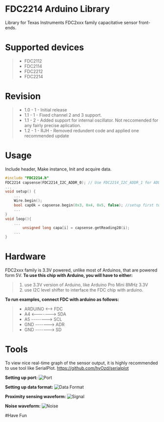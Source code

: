 # FDC2214 Arduino Library
Library for Texas Instruments FDC2xxx family capacitative sensor front-ends.

# Supported devices
>* FDC2112 
>* FDC2114
>* FDC2212
>* FDC2214

# Revision
>* 1.0 - 1 - Initial release 
>* 1.1 - 1 - Fixed channel 2 and 3 support. 
>* 1.1 - 2 - Added support for internal oscillator. Not reccomended for any fairly precise aplication. 
>* 1.2 - 1 - RJH - Removed redundent code and applied one recommended update

# Usage
Include header, Make instance, Init and acquire data.

```cpp
#include "FDC2214.h"
FDC2214 capsense(FDC2214_I2C_ADDR_0); // Use FDC2214_I2C_ADDR_1 for ADDR = VCC
...
void setup() {
    ...
    Wire.begin();
    bool capOk = capsense.begin(0x3, 0x4, 0x5, false); //setup first two channels, autoscan with 2 channels, deglitch at 10MHz, use external oscillator 
    ...
}
void loop(){
    ...
        unsigned long capa[i] = capsense.getReading28(i);  
    ...
}
```

# Hardware
FDC2xxx family is 3.3V powered, unlike most of Arduinos, that are powered form 5V.
**To use this chip with Arduino, you will have to either:**
> 1. use 3.3V version of Arduino, like Arduino Pro Mini 8MHz 3.3V 
> 2. use I2C level shifter to interface the FDC chip with arduino.

**To run examples, connect FDC with arduino as follows:**
 >* ARDUINO <--> FDC 
 >* A4 <-------> SDA
 >* A5 --------> SCL
 >* GND -------> ADR
 >* GND -------> SD
  
# Tools
To view nice real-time graph of the sensor output, it is highly recommended to use tool like SerialPlot.
https://github.com/hyOzd/serialplot

**Setting up port:**
![Port](https://github.com/zharijs/FDC2214/blob/master/extras/images/fdc-on-serialplot-port.PNG?raw=true "Port")

**Setting up data format:**
![Data Format](https://github.com/zharijs/FDC2214/blob/master/extras/images/fdc-on-serialplot-dataformat.PNG?raw=true "Data Format")

**Proximity sensing waveform:**
![Signal](https://github.com/zharijs/FDC2214/blob/master/extras/images/fdc-on-serialplot-signal.PNG?raw=true "Signal")

**Noise waveform:**
![Noise](https://github.com/zharijs/FDC2214/blob/master/extras/images/fdc-on-serialplot-noise.PNG?raw=true "Noise")

#Have Fun
